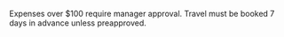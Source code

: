 Expenses over $100 require manager approval.
Travel must be booked 7 days in advance unless preapproved.
